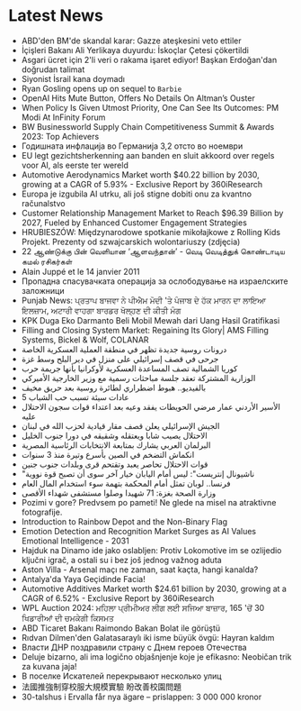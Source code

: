 # Latest News
-  ABD'den BM'de skandal karar: Gazze ateşkesini veto ettiler
-  İçişleri Bakanı Ali Yerlikaya duyurdu: İskoçlar Çetesi çökertildi
-  Asgari ücret için 2'li veri o rakama işaret ediyor! Başkan Erdoğan'dan doğrudan talimat
-  Siyonist İsrail kana doymadı
-  Ryan Gosling opens up on sequel to `Barbie`
-  OpenAI Hits Mute Button, Offers No Details On Altman’s Ouster
-  When Policy Is Given Utmost Priority, One Can See Its Outcomes: PM Modi At InFinity Forum
-  BW Businessworld Supply Chain Competitiveness Summit & Awards 2023: Top Achievers
-  Годишната инфлација во Германија 3,2 отсто во ноември
-  EU legt gezichtsherkenning aan banden en sluit akkoord over regels voor AI, als eerste ter wereld
-  Automotive Aerodynamics Market worth $40.22 billion by 2030, growing at a CAGR of 5.93% - Exclusive Report by 360iResearch
-  Europa je izgubila AI utrku, ali još stigne dobiti onu za kvantno računalstvo
-  Customer Relationship Management Market to Reach $96.39 Billion by 2027, Fueled by Enhanced Customer Engagement Strategies
-  HRUBIESZÓW: Międzynarodowe spotkanie mikołajkowe z Rolling Kids Projekt. Prezenty od szwajcarskich wolontariuszy (zdjęcia)
-  22 ஆண்டுக்கு பின் வெளியான ‘ஆளவந்தான்’ - வெடி வெடித்துக் கொண்டாடிய கமல் ரசிகர்கள்
-  Alain Juppé et le 14 janvier 2011
-  Пропадна спасувачката операција за ослободување на израелските заложници
-  Punjab News: ਪ੍ਰਤਾਪ ਬਾਜਵਾ ਨੇ ਪੀਐਮ ਮੋਦੀ 'ਤੇ ਪੰਜਾਬ ਦੇ ਹੱਕ ਮਾਰਨ ਦਾ ਲਾਇਆ ਇਲਜ਼ਾਮ, ਅਟਾਰੀ ਵਾਹਗਾ ਬਾਰਡਰ ਖੋਲ੍ਹਣ ਦੀ ਕੀਤੀ ਮੰਗ
-  KPK Duga Eko Darmanto Beli Mobil Mewah dari Uang Hasil Gratifikasi
-  Filling and Closing System Market: Regaining Its Glory| AMS Filling Systems, Bickel & Wolf, COLANAR
-  درونات روسية جديدة تظهر في منطقة العملية العسكرية الخاصة
-  جرحى في قصف إسرائيلي على منزل في دير البلح وسط غزة
-  كوريا الشمالية تصف المساعدة العسكرية لأوكرانيا بأنها جريمة حرب
-  الوزارية المشتركة تعقد جلسة مباحثات رسمية مع وزير الخارجية الأميركي
-  بالفيديو.. هبوط اضطراري لطائرة روسية بعد حريق مخيف
-  5 عادات سيئة تسبب حب الشباب
-  الأسير الأردني عمار مرضي الحويطات يفقد وعيه بعد اعتداء قوات سجون الاحتلال عليه
-  الجيش الإسرائيلي يعلن قصف مقار قيادية لحزب الله في لبنان
-  الاحتلال يصيب شابا ويعتقله وشقيقه في دورا جنوب الخليل
-  البرلمان العربي يشارك بمتابعة الانتخابات الرئاسية المصرية
-  انكماش التضخم في الصين بأسرع وتيرة منذ 3 سنوات
-  قوات الاحتلال تحاصر يعبد وتقتحم قرى وبلدات جنوب جنين
-  "ناشيونال إنتريست": ليس أمام اليابان خيار آخر سوى أن تصبح قوة نووية
-  فرنسا.. لوبان تمثل أمام المحكمة بتهمة سوء استخدام المال العام
-  وزارة الصحة بغزة: 71 شهيدا وصلوا مستشفى شهداء الأقصى
-  Pozimi v gore? Predvsem po pameti! Ne glede na misel na atraktivne fotografije.
-  Introduction to Rainbow Depot and the Non-Binary Flag
-  Emotion Detection and Recognition Market Surges as AI Values Emotional Intelligence - 2031
-  Hajduk na Dinamo ide jako oslabljen: Protiv Lokomotive im se ozlijedio ključni igrač, a ostali su i bez još jednog važnog aduta
-  Aston Villa - Arsenal maçı ne zaman, saat kaçta, hangi kanalda?
-  Antalya'da Yaya Geçidinde Facia!
-  Automotive Additives Market worth $24.61 billion by 2030, growing at a CAGR of 6.52% - Exclusive Report by 360iResearch
-  WPL Auction 2024: ਮਹਿਲਾ ਪ੍ਰੀਮੀਅਰ ਲੀਗ ਲਈ ਸਜਿਆ ਬਾਜ਼ਾਰ, 165 'ਚੋਂ 30 ਖਿਡਾਰੀਆਂ ਦੀ ਚਮਕੇਗੀ ਕਿਸਮਤ
-  ABD Ticaret Bakanı Raimondo Bakan Bolat ile görüştü
-  Rıdvan Dilmen'den Galatasaraylı iki isme büyük övgü: Hayran kaldım
-  Власти ДНР поздравили страну с Днем героев Отечества
-  Deluje bizarno, ali ima logično objašnjenje koje je efikasno: Neobičan trik za kuvana jaja!
-  В поселке Искателей перекрывают несколько улиц
-  法國推強制穿校服大規模實驗 盼改善校園問題
-  30-talshus i Ervalla får nya ägare – prislappen: 3 000 000 kronor
